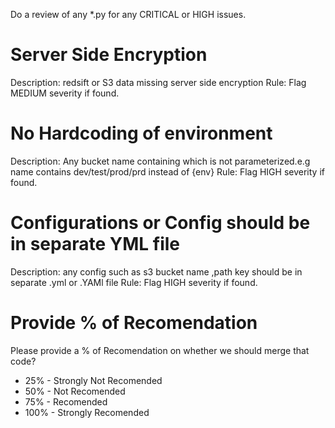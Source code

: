 Do a review of any  *.py for any CRITICAL or HIGH issues.


# Server Side Encryption
Description: redsift or S3 data missing server side encryption
Rule: Flag MEDIUM severity if found.


# No Hardcoding of environment
Description: Any bucket name containing which is not parameterized.e.g name contains dev/test/prod/prd instead of {env}
Rule: Flag HIGH severity if found.

# Configurations or Config should be in separate YML file
Description: any config such as s3 bucket name ,path key should be in separate .yml or .YAMl file
Rule: Flag HIGH severity if found.

# Provide % of Recomendation
Please provide a % of Recomendation on whether we should merge that code?
 - 25% - Strongly Not Recomended
 - 50% - Not Recomended
 - 75% - Recomended
 - 100% - Strongly Recomended